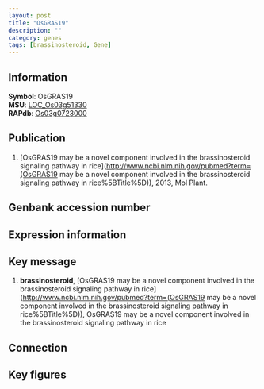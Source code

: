 ```yaml
---
layout: post
title: "OsGRAS19"
description: ""
category: genes
tags: [brassinosteroid, Gene]
---
```


## Information
__Symbol__: OsGRAS19  
__MSU__: [LOC_Os03g51330](http://rice.plantbiology.msu.edu/cgi-bin/ORF_infopage.cgi?orf=LOC_Os03g51330)  
__RAPdb__: [Os03g0723000](http://rapdb.dna.affrc.go.jp/viewer/gbrowse_details/irgsp1?name=Os03g0723000)  

## Publication
1. [OsGRAS19 may be a novel component involved in the brassinosteroid signaling pathway in rice](http://www.ncbi.nlm.nih.gov/pubmed?term=(OsGRAS19 may be a novel component involved in the brassinosteroid signaling pathway in rice%5BTitle%5D)), 2013, Mol Plant.

## Genbank accession number

## Expression information

## Key message
1. __brassinosteroid__, [OsGRAS19 may be a novel component involved in the brassinosteroid signaling pathway in rice](http://www.ncbi.nlm.nih.gov/pubmed?term=(OsGRAS19 may be a novel component involved in the brassinosteroid signaling pathway in rice%5BTitle%5D)), OsGRAS19 may be a novel component involved in the brassinosteroid signaling pathway in rice

## Connection

## Key figures


